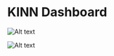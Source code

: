 # KINN Dashboard

<img src="https://user-images.githubusercontent.com/10487372/218825403-f02231d1-81c7-4458-9f7d-017eb3aa7f97.gif" alt="Alt text" title="Optional title">

![Alt text](https://user-images.githubusercontent.com/10487372/218825403-f02231d1-81c7-4458-9f7d-017eb3aa7f97.gif "Optional title")
